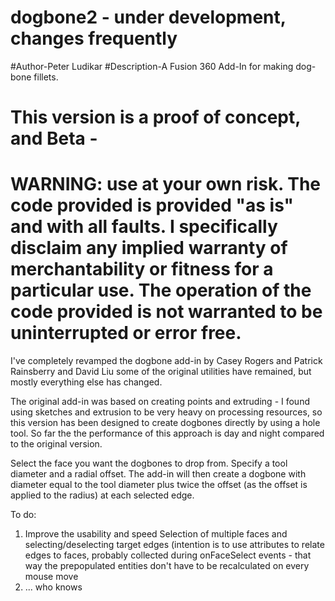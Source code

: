 # dogbone2 - under development, changes frequently
#Author-Peter Ludikar
#Description-A Fusion 360 Add-In for making dog-bone fillets.

This version is a proof of concept, and Beta - 
=========================================================================================================================================
WARNING: use at your own risk. 
The code provided is provided "as is" and with all faults. I specifically disclaim any implied warranty of merchantability or fitness for a particular use. The operation of the code provided is not warranted to be uninterrupted or error free.
=========================================================================================================================================

I've completely revamped the dogbone add-in by Casey Rogers and Patrick Rainsberry and David Liu
some of the original utilities have remained, but mostly everything else has changed.

The original add-in was based on creating points and extruding - I found using sketches and extrusion to be very heavy 
on processing resources, so this version has been designed to create dogbones directly by using a hole tool. So far the
the performance of this approach is day and night compared to the original version. 

Select the face you want the dogbones to drop from. Specify a tool diameter and a radial offset.
The add-in will then create a dogbone with diameter equal to the tool diameter plus
twice the offset (as the offset is applied to the radius) at each selected edge.

To do:
1. Improve the usability and speed
   Selection of multiple faces and selecting/deselecting target edges (intention is to use attributes to relate
   edges to faces, probably collected during onFaceSelect events - that way the prepopulated entities don't have to be 
   recalculated on every mouse move
2. ... who knows
